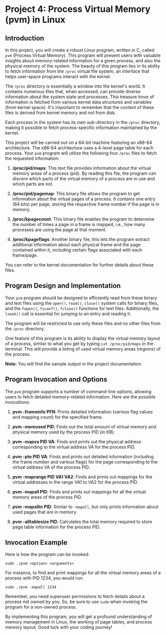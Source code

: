 # Project 4: Process Virtual Memory (pvm) in Linux

## Introduction 

In this project, you will create a robust Linux program, written in C, called `pvm` (Process Virtual Memory). This program will present users with valuable insights about memory-related information for a given process, and also the physical memory of the system. The beauty of this program lies in its ability to fetch information from the `/proc` virtual file system, an interface that helps user-space programs interact with the kernel. 

The `/proc` directory is essentially a window into the kernel's world. It contains numerous files that, when accessed, can provide diverse information about the system state and processes. This treasure trove of information is fetched from various kernel data structures and variables (from kernel space). It's important to remember that the content of these files is derived from kernel memory and not from disk.

Each process in the system has its own sub-directory in the `/proc` directory, making it possible to fetch process-specific information maintained by the kernel.

This project will be carried out on a 64-bit machine featuring an x86-64 architecture. The x86-64 architecture uses a 4-level page table for each process. Your `pvm` program will utilize the following four `/proc` files to fetch the requested information:

1. **/proc/pid/maps**: This text file provides information about the virtual memory areas of a process (pid). By reading this file, the program can discern which parts of the virtual memory of a process are in use and which parts are not.
   
2. **/proc/pid/pagemap**: This binary file allows the program to get information about the virtual pages of a process. It contains one entry (64 bits) per page, storing the respective frame number if the page is in memory.
   
3. **/proc/kpagecount**: This binary file enables the program to determine the number of times a page in a frame is mapped, i.e., how many processes are using the page at that moment.
   
4. **/proc/kpageflags**: Another binary file, this lets the program extract additional information about each physical frame and the page contained within it, including certain flags associated with each frame/page.

You can refer to the kernel documentation for further details about these files. 

## Program Design and Implementation

Your `pvm` program should be designed to efficiently read from these binary and text files using the `open()`, `read()`, `close()` system calls for binary files, and the `fopen()`, `fscanf()`, `fclose()` functions for text files. Additionally, the `lseek()` call is essential for jumping to an entry and reading it. 

The program will be restricted to use only these files and no other files from the `/proc` directory.

One feature of this program is its ability to display the virtual memory layout of a process, similar to what you get by typing `cat /proc/pid/maps` in the terminal. This will provide a listing of used virtual memory areas (regions) of the process.

**Note:** You will find the sample output in the project documentation.

## Program Invocation and Options

The `pvm` program supports a number of command-line options, allowing users to fetch detailed memory-related information. Here are the possible invocations:

1. **pvm -frameinfo PFN**: Prints detailed information (various flag values and mapping count) for the specified frame.

2. **pvm -memused PID**: Finds out the total amount of virtual memory and physical memory used by the process PID (in KB).

3. **pvm -mapva PID VA**: Finds and prints out the physical address corresponding to the virtual address VA for the process PID.



4. **pvm -pte PID VA**: Finds and prints out detailed information (including the frame number and various flags) for the page corresponding to the virtual address VA of the process PID.

5. **pvm -maprange PID VA1 VA2**: Finds and prints out mappings for the virtual addresses in the range VA1 to VA2 for the process PID.

6. **pvm -mapall PID**: Finds and prints out mappings for all the virtual memory areas of the process PID.

7. **pvm -mapallin PID**: Similar to `-mapall`, but only prints information about used pages that are in memory.

8. **pvm -alltablesize PID**: Calculates the total memory required to store page table information for the process PID.

## Invocation Example

Here is how the program can be invoked:

```
sudo ./pvm <option> <arguments>
```

For instance, to find and print mappings for all the virtual memory areas of a process with PID 1234, you would run:

```
sudo ./pvm -mapall 1234
```

Remember, you need superuser permissions to fetch details about a process not owned by you. So, be sure to use `sudo` when invoking the program for a non-owned process.

By implementing this program, you will get a profound understanding of memory management in Linux, the working of page tables, and process memory layout. Good luck with your coding journey!
